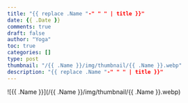 ```yaml
---
title: "{{ replace .Name "-" " " | title }}"
date: {{ .Date }}
comments: true
draft: false
author: "Yoga"
toc: true
categories: []
type: post
thumbnail: "/{{ .Name }}/img/thumbnail/{{ .Name }}.webp"
description: "{{ replace .Name "-" " " | title }}"
---
```


<!--more-->

![{{ .Name }}](/{{ .Name }}/img/thumbnail/{{ .Name }}.webp)

